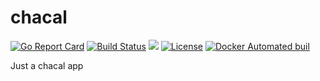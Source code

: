 # chacal
[![Go Report Card](https://goreportcard.com/badge/wtfcoderz/chacal)](http://goreportcard.com/report/wtfcoderz/chacal)
[![Build Status](https://travis-ci.org/wtfcoderz/chacal.svg?branch=master)](https://travis-ci.org/wtfcoderz/chacal)
[![](https://images.microbadger.com/badges/image/wtfcoderz/chacal.svg)](https://microbadger.com/images/wtfcoderz/chacal)
[![License](https://img.shields.io/badge/license-MIT-blue.svg)](https://github.com/wtfcoderz/chacal/blob/master/LICENSE.md)
[![Docker Automated buil](https://img.shields.io/badge/docker--hub-automatic--build-blue.svg)](https://hub.docker.com/r/wtfcoderz/chacal/)

Just a chacal app
